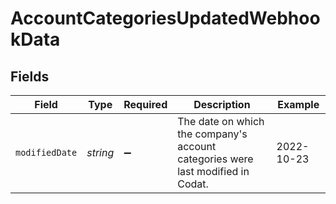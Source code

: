# AccountCategoriesUpdatedWebhookData


## Fields

| Field                                                                           | Type                                                                            | Required                                                                        | Description                                                                     | Example                                                                         |
| ------------------------------------------------------------------------------- | ------------------------------------------------------------------------------- | ------------------------------------------------------------------------------- | ------------------------------------------------------------------------------- | ------------------------------------------------------------------------------- |
| `modifiedDate`                                                                  | *string*                                                                        | :heavy_minus_sign:                                                              | The date on which the company's account categories were last modified in Codat. | 2022-10-23                                                                      |